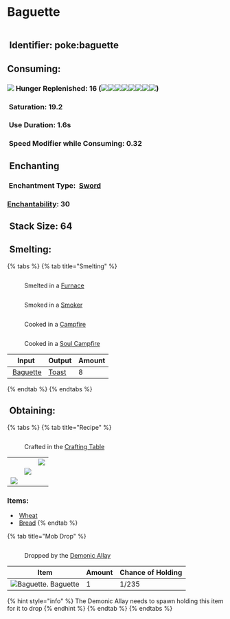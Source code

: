 # Baguette

<figure><img src="https://github.com/user-attachments/assets/faa23787-87a1-4aee-8d45-01ec89b1e3d2" alt=""><figcaption></figcaption></figure>

## <img src="https://minecraft.wiki/images/Name_Tag_JE2_BE2.png?cbdc1" alt="" data-size="line"> Identifier: **poke:baguette** <a href="#identifier" id="identifier"></a>

## Consuming:

### &#x20;    ![](https://wiki.bedrock.dev/assets/images/concepts/emojis/hud/food.png) **Hunger Replenished**: 16 (![](https://wiki.bedrock.dev/assets/images/concepts/emojis/hud/food.png)![](https://wiki.bedrock.dev/assets/images/concepts/emojis/hud/food.png)![](https://wiki.bedrock.dev/assets/images/concepts/emojis/hud/food.png)![](https://wiki.bedrock.dev/assets/images/concepts/emojis/hud/food.png)![](https://wiki.bedrock.dev/assets/images/concepts/emojis/hud/food.png)![](https://wiki.bedrock.dev/assets/images/concepts/emojis/hud/food.png)![](https://wiki.bedrock.dev/assets/images/concepts/emojis/hud/food.png)![](https://wiki.bedrock.dev/assets/images/concepts/emojis/hud/food.png))

### &#x20;    <img src="https://minecraft.wiki/images/Saturation_JE1.png?dbba6" alt="" data-size="line"> **Saturation**: 19.2

### &#x20;    <img src="https://minecraft.wiki/images/Clock_JE3_BE3.gif?8eaae" alt="" data-size="line"> **Use Duration**: 1.6s

### &#x20;    <img src="https://minecraft.wiki/images/Slowness_JE4.png?d415c" alt="" data-size="line"> **Speed Modifier while Consuming**: 0.32

## <img src="https://minecraft.wiki/images/thumb/Enchanting_Table.gif/150px-Enchanting_Table.gif?904a7" alt="" data-size="line"> Enchanting

### &#x20;    <img src="https://minecraft.wiki/images/Enchanted_Book.gif?b21c4" alt="" data-size="line"> Enchantment Type: <img src="https://minecraft.wiki/images/Iron_Sword_JE2_BE2.png?62770" alt="" data-size="line"> [Sword](https://minecraft.wiki/w/Sword#Enchantments)

### &#x20;    [Enchantability](https://minecraft.wiki/w/Enchanting_mechanics#Enchantability): 30

## <img src="https://minecraft.wiki/images/Light_Gray_Bundle_JE1_BE1.png?b552e" alt="" data-size="line"> Stack Size: 64

## <img src="https://github.com/user-attachments/assets/2033baae-dc33-4acd-a5a3-52e549146bea" alt="" data-size="line"> Smelting:

{% tabs %}
{% tab title="Smelting" %}
<div><figure><img src="https://minecraft.wiki/images/Lit_Furnace_(S).gif?40e71" alt=""><figcaption><p>Smelted in a <a href="https://minecraft.wiki/w/Furnace">Furnace</a></p></figcaption></figure> <figure><img src="https://minecraft.wiki/images/thumb/Lit_Smoker_(S)_JE2_BE2.gif/150px-Lit_Smoker_(S)_JE2_BE2.gif?0ee63" alt=""><figcaption><p>Smoked in a <a href="https://minecraft.wiki/w/Smoker">Smoker</a></p></figcaption></figure> <figure><img src="https://minecraft.wiki/images/thumb/Campfire_JE2_BE2.gif/150px-Campfire_JE2_BE2.gif?742be" alt=""><figcaption><p>Cooked in a <a href="https://minecraft.wiki/w/Campfire">Campfire</a></p></figcaption></figure> <figure><img src="https://minecraft.wiki/images/thumb/Soul_Campfire_JE1_BE1.gif/150px-Soul_Campfire_JE1_BE1.gif?bf4a7" alt=""><figcaption><p>Cooked in a <a href="https://minecraft.wiki/w/Soul_Campfire">Soul Campfire</a></p></figcaption></figure></div>

<table><thead><tr><th>Input</th><th>Output</th><th data-type="number">Amount</th></tr></thead><tbody><tr><td><img src="https://github.com/user-attachments/assets/faa23787-87a1-4aee-8d45-01ec89b1e3d2" alt="" data-size="line"> <a href="baguette.md">Baguette</a></td><td><img src="https://github.com/user-attachments/assets/32798c35-58b5-420e-920e-2d6ee12c84aa" alt="" data-size="line"><a href="toast.md">Toast</a></td><td>8</td></tr></tbody></table>
{% endtab %}
{% endtabs %}

## <img src="https://minecraft.wiki/images/thumb/Crafting_Table_JE4_BE3.png/150px-Crafting_Table_JE4_BE3.png?5767f" alt="" data-size="line"> Obtaining:

{% tabs %}
{% tab title="Recipe" %}
<figure><img src="https://minecraft.wiki/images/thumb/Crafting_Table_JE4_BE3.png/150px-Crafting_Table_JE4_BE3.png?5767f" alt=""><figcaption><p>Crafted in the <a href="https://minecraft.wiki/w/Crafting_Table">Crafting Table</a></p></figcaption></figure>

|                                                            |                                                            |                                                            |
| :--------------------------------------------------------: | :--------------------------------------------------------: | ---------------------------------------------------------- |
|                                                            |                                                            | ![](https://minecraft.wiki/images/Wheat_JE2_BE2.png?b8cd3) |
|                                                            | ![](https://minecraft.wiki/images/Bread_JE3_BE3.png?e1046) |                                                            |
| ![](https://minecraft.wiki/images/Wheat_JE2_BE2.png?b8cd3) |                                                            |                                                            |

### Items:

* <img src="https://minecraft.wiki/images/Wheat_JE2_BE2.png?b8cd3" alt="" data-size="line"> [Wheat](https://minecraft.wiki/w/Wheat)
* <img src="https://minecraft.wiki/images/Bread_JE3_BE3.png?e1046" alt="" data-size="line"> [Bread](https://minecraft.wiki/w/Bread)
{% endtab %}

{% tab title="Mob Drop" %}
<figure><img src="https://github.com/user-attachments/assets/20dc2cb0-8d87-4157-8db3-bae28ef15b64" alt=""><figcaption><p>Dropped by the <a href="../../mobs/hostile-mobs/demonic-allay.md">Demonic Allay</a></p></figcaption></figure>

| Item                                                                                                                                  | Amount | Chance of Holding |
| ------------------------------------------------------------------------------------------------------------------------------------- | ------ | ----------------- |
| <img src="https://github.com/user-attachments/assets/faa23787-87a1-4aee-8d45-01ec89b1e3d2" alt="Baguette." data-size="line"> Baguette | 1      | 1/235             |

{% hint style="info" %}
The Demonic Allay needs to spawn holding this item for it to drop
{% endhint %}
{% endtab %}
{% endtabs %}
